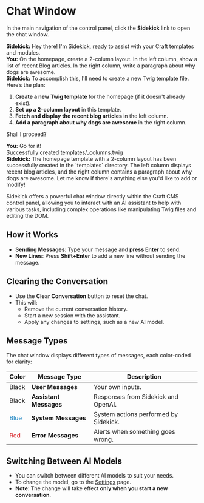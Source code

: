 # Chat Window

In the main navigation of the control panel, click the **Sidekick** link to open the chat window.

<div class="chat-window">
  <div class="assistant-message"><strong>Sidekick:</strong> Hey there! I'm Sidekick, ready to assist with your Craft templates and modules.</div>
  <div class="user-message"><strong>You:</strong> On the homepage, create a 2-column layout. In the left column, show a list of recent Blog articles. In the right column, write a paragraph about why dogs are awesome.</div>
  <div class="assistant-message"><strong>Sidekick:</strong> To accomplish this, I'll need to create a new Twig template file. Here’s the plan:
    <ol>
      <li><strong>Create a new Twig template</strong> for the homepage (if it doesn't already exist).</li>
      <li><strong>Set up a 2-column layout</strong> in this template.</li>
      <li><strong>Fetch and display the recent blog articles</strong> in the left column.</li>
      <li><strong>Add a paragraph about why dogs are awesome</strong> in the right column.</li>
    </ol>
    <p>Shall I proceed?</p>
  </div>
  <div class="user-message"><strong>You:</strong> Go for it!</div>
  <div class="system-message">Successfully created templates/_columns.twig</div>
  <div class="assistant-message"><strong>Sidekick:</strong> The homepage template with a 2-column layout has been successfully created in the `templates` directory. The left column displays recent blog articles, and the right column contains a paragraph about why dogs are awesome. Let me know if there's anything else you'd like to add or modify!</div>
</div>

Sidekick offers a powerful chat window directly within the Craft CMS control panel, allowing you to interact with an AI assistant to help with various tasks, including complex operations like manipulating Twig files and editing the DOM.

## How it Works

- **Sending Messages**: Type your message and **press Enter** to send.
- **New Lines**: Press **Shift+Enter** to add a new line without sending the message.

## Clearing the Conversation

- Use the **Clear Conversation** button to reset the chat.
- This will:
  - Remove the current conversation history.
  - Start a new session with the assistant.
  - Apply any changes to settings, such as a new AI model.

## Message Types

The chat window displays different types of messages, each color-coded for clarity:

| Color                                   | Message Type           | Description                           |
|-----------------------------------------|------------------------|---------------------------------------|
| Black                                   | **User Messages**      | Your own inputs.                      |
| Black                                   | **Assistant Messages** | Responses from Sidekick and OpenAI.   |
| <span style="color:#127fbf">Blue</span> | **System Messages**    | System actions performed by Sidekick. |
| <span style="color:#d81e23">Red</span>  | **Error Messages**     | Alerts when something goes wrong.     |

[//]: # (## Utilizing the Toolset in Complex Ways)

[//]: # ()
[//]: # (The chat window allows you to leverage a suite of tools for complex tasks. For example:)

[//]: # ()
[//]: # (- **Manipulating Twig Templates**: Ask Sidekick to create or modify Twig files.)

[//]: # (- **Editing the DOM**: Request changes to your site's HTML structure.)

[//]: # (### Examples)

[//]: # ()
[//]: # (**Creating a Two-Column Layout**)

[//]: # ()
[//]: # (<div class="chat-window">)

[//]: # (  <div class="user-message"><strong>You:</strong> Please create a two-column layout for my homepage, with recent blog posts on the left and upcoming events on the right.</div>)

[//]: # (  <div class="system-message">The `index.twig` file has been updated.</div>)

[//]: # (  <div class="assistant-message"><strong>Sidekick:</strong> I've generated a Twig template for a two-column layout with the requested content.</div>)

[//]: # (</div>)

[//]: # ()
[//]: # (**Adding a Navigation Menu**)

[//]: # ()
[//]: # (<div class="chat-window">)

[//]: # (  <div class="user-message"><strong>You:</strong> Add a navigation menu to my site that includes links to Home, About, Services, and Contact.</div>)

[//]: # (  <div class="assistant-message"><strong>Sidekick:</strong> I've added a navigation menu with the specified links to your site's layout template.</div>)

[//]: # (</div>)

## Switching Between AI Models

- You can switch between different AI models to suit your needs.
- To change the model, go to the [Settings](../getting-started/settings.md) page.
- **Note**: The change will take effect **only when you start a new conversation**.

[//]: # (## What You Can Do)

[//]: # ()
[//]: # (- **Develop Templates**: Generate or modify Twig templates for your site.)

[//]: # (- **Update Content**: Ask Sidekick to create or edit entries, assets, or other content.)

[//]: # (- **Modify Site Structure**: Request changes to your site's navigation or layout.)

[//]: # (- **Perform Actions**: Execute predefined actions within Craft CMS using Sidekick's tools.)

[//]: # (- **Get Craft CMS Tips**: Ask questions about configuring or using Craft CMS features.)

[//]: # ()
[//]: # (---)

[//]: # ()
[//]: # (By utilizing the chat window effectively, you can streamline your development process, automate tasks, and enhance your Craft CMS experience with the power of AI.)
